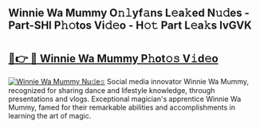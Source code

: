 ## Winnie Wa Mummy O𝚗𝚕yf𝚊ns L𝚎a𝚔ed N𝚞𝚍es - Part-SHl P𝚑𝚘tos Vi𝚍𝚎o - H𝚘𝚝 Part L𝚎a𝚔s lvGVK

# <h2><a href="http://kfdgkc.oniu.top/?m=Winnie+Wa+Mummy">🔗👉 🔴 Winnie Wa Mummy P𝚑ot𝚘𝚜 V𝚒d𝚎o</a></h2>

[![Winnie Wa Mummy Nu𝚍e𝚜](https://i.imgur.com/0qMVB7G.gif)](http://kfdgkc.oniu.top/?m=Winnie+Wa+Mummy)
Social media innovator Winnie Wa Mummy, recognized for sharing dance and lifestyle knowledge, through presentations and vlogs. Exceptional magician's apprentice Winnie Wa Mummy, famed for their remarkable abilities and accomplishments in learning the art of magic.  
